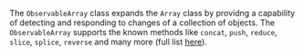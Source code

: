 The `ObservableArray` class expands the `Array` class by providng a capability of detecting and responding to changes of a collection of objects.
The `ObservableArray` supports the known methods like `concat`, `push`, `reduce`, `slice`, `splice`, `reverse` and many more (full list [here](https://docs.nativescript.org/api-reference/classes/_data_observable_array_.observablearray)). 
